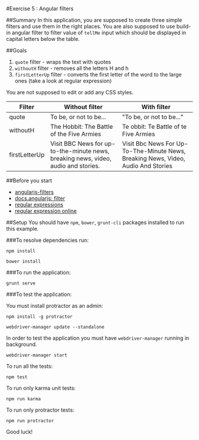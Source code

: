 #Exercise 5 : Angular filters

##Summary
In this application, you are supposed to create three simple filters and use them in the right places.
You are also supposed to use build-in angular filter to filter value of `tellMe` input which should be displayed in capital letters below the table.


##Goals
1. `quote` filter - wraps the text with quotes
2. `withoutH` filter - removes all the letters H and h
3. `firstLetterUp` filter - converts the first letter of the word to the large ones (take a look at regular expression)

You are not supposed to edit or add any CSS styles.

| Filter | Without filter | With filter |
|--------|----------------|-------------|
| quote  | To be, or not to be...| "To be, or not to be..." |
| withoutH  | The Hobbit: The Battle of the Five Armies   | Te obbit: Te Battle of te Five Armies |
|firstLetterUp|Visit BBC News for up-to-the-minute news, breaking news, video, audio and stories. |Visit Bbc News For Up-To-The-Minute News, Breaking News, Video, Audio And Stories|

##Before you start
* [angularjs-filters](https://egghead.io/lessons/angularjs-filters)
* [docs.angularjs: filter](https://docs.angularjs.org/api/ng/filter)
* [regular expressions](https://developer.mozilla.org/en-US/docs/Web/JavaScript/Guide/Regular_Expressions)
* [regular expression online](https://regex101.com/)

##Setup
 You should have `npm`, `bower`, `grunt-cli`  packages installed to run this example.
 
###To resolve dependencies run:

```
npm install
```

```
bower install
```

###To run the application:

```
grunt serve
```

###To test the application:

You must install protractor as an admin: 

```
npm install -g protractor
```

```
webdriver-manager update --standalone
```
        
In order to test the application you must have `webdriver-manager` running in background.

```
webdriver-manager start
```

To run all the tests:

```
npm test
```

To run only karma unit tests:

```
npm run karma
```
To run only protractor tests:

```
npm run protractor
```

Good luck!

